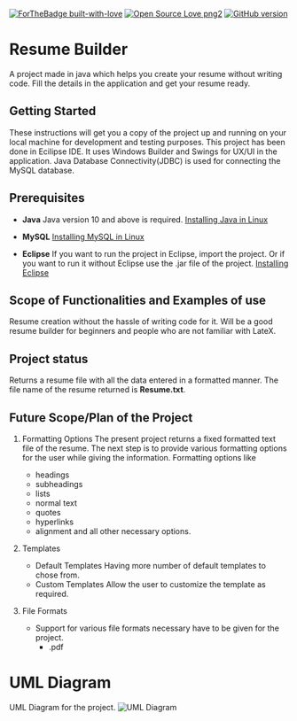 [![ForTheBadge built-with-love](http://ForTheBadge.com/images/badges/built-with-love.svg)](https://GitHub.com/Naereen/) [![Open Source Love png2](https://badges.frapsoft.com/os/v2/open-source.png?v=103)](https://github.com/ellerbrock/open-source-badges/) [![GitHub version](https://badge.fury.io/gh/Naereen%2FStrapDown.js.svg)](https://github.com/Naereen/StrapDown.js)


# Resume Builder
A project made in java which helps you create your resume without writing code. Fill the details in the application and get your resume ready.

## Getting Started
These instructions will get you a copy of the project up and running on your local machine for development and testing purposes.
This project has been done in Ecilipse IDE. It uses Windows Builder and Swings for UX/UI in the application. Java Database Connectivity(JDBC) is used for connecting the MySQL database.

## Prerequisites
  * **Java**
      Java version 10 and above is required.
      [Installing Java in Linux](https://linuxize.com/post/install-java-on-ubuntu-18-04/)

  * **MySQL**
      [Installing MySQL in Linux](https://phoenixnap.com/kb/how-to-install-mysql-on-ubuntu-18-04)

  * **Eclipse**
      If you want to run the project in Eclipse, import the project. Or if you want to run it without Eclipse use the .jar file of the project.
      [Installing Eclipse](https://linux4one.com/how-to-install-eclipse-ide-on-ubuntu-18-04/)

## Scope of Functionalities and Examples of use
Resume creation without the hassle of writing code for it. Will be a good resume builder for beginners and people who are not familiar with LateX. 

## Project status 
Returns a resume file with all the data entered in a formatted manner. The file name of the resume returned is **Resume.txt**.

## Future Scope/Plan of the Project

1. Formatting Options
The present project returns a fixed formatted text file of the resume. The next step is to provide various formatting options for the user while giving the information.
  Formatting options like
    * headings
    * subheadings
    * lists
    * normal text
    * quotes
    * hyperlinks
    * alignment
    and all other necessary options.
  
2. Templates
    * Default Templates
      Having more number of default templates to chose from. 
    * Custom Templates
      Allow the user to customize the template as required.

3. File Formats
    * Support for various file formats necessary have to be given for the project.
      * .pdf

# UML Diagram
UML Diagram for the project.
![UML Diagram](https://github.com/BhanuPrakashNani/OOPS-Java-Project/blob/master/UML-OOPS.png)

